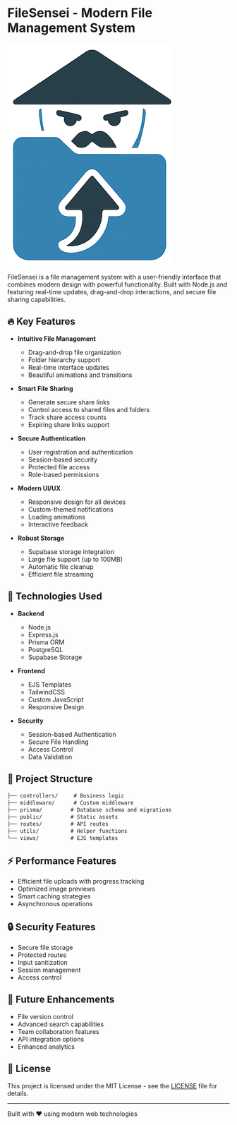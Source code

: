 # FileSensei - Modern File Management System

![FileSensei Logo](/public/img/fileSensei.png)

FileSensei is a file management system with a user-friendly interface that combines modern design with powerful functionality. Built with Node.js and featuring real-time updates, drag-and-drop interactions, and secure file sharing capabilities.

## 🔥 Key Features

- **Intuitive File Management**
  - Drag-and-drop file organization
  - Folder hierarchy support
  - Real-time interface updates
  - Beautiful animations and transitions

- **Smart File Sharing**
  - Generate secure share links
  - Control access to shared files and folders
  - Track share access counts
  - Expiring share links support

- **Secure Authentication**
  - User registration and authentication
  - Session-based security
  - Protected file access
  - Role-based permissions

- **Modern UI/UX**
  - Responsive design for all devices
  - Custom-themed notifications
  - Loading animations
  - Interactive feedback

- **Robust Storage**
  - Supabase storage integration
  - Large file support (up to 100MB)
  - Automatic file cleanup
  - Efficient file streaming

## 🚀 Technologies Used

- **Backend**
  - Node.js
  - Express.js
  - Prisma ORM
  - PostgreSQL
  - Supabase Storage

- **Frontend**
  - EJS Templates
  - TailwindCSS
  - Custom JavaScript
  - Responsive Design

- **Security**
  - Session-based Authentication
  - Secure File Handling
  - Access Control
  - Data Validation

## 🌟 Project Structure

```
├── controllers/     # Business logic
├── middleware/      # Custom middleware
├── prisma/         # Database schema and migrations
├── public/         # Static assets
├── routes/         # API routes
├── utils/          # Helper functions
└── views/          # EJS templates
```

## ⚡ Performance Features

- Efficient file uploads with progress tracking
- Optimized image previews
- Smart caching strategies
- Asynchronous operations

## 🔒 Security Features

- Secure file storage
- Protected routes
- Input sanitization
- Session management
- Access control

## 🎯 Future Enhancements

- File version control
- Advanced search capabilities
- Team collaboration features
- API integration options
- Enhanced analytics

## 📝 License

This project is licensed under the MIT License - see the [LICENSE](LICENSE) file for details.

---

Built with ❤️ using modern web technologies
